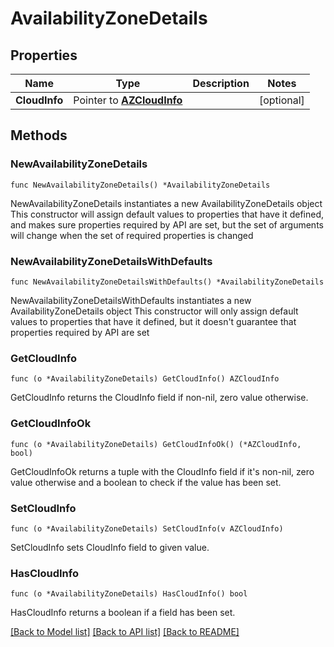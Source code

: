 # AvailabilityZoneDetails

## Properties

Name | Type | Description | Notes
------------ | ------------- | ------------- | -------------
**CloudInfo** | Pointer to [**AZCloudInfo**](AZCloudInfo.md) |  | [optional] 

## Methods

### NewAvailabilityZoneDetails

`func NewAvailabilityZoneDetails() *AvailabilityZoneDetails`

NewAvailabilityZoneDetails instantiates a new AvailabilityZoneDetails object
This constructor will assign default values to properties that have it defined,
and makes sure properties required by API are set, but the set of arguments
will change when the set of required properties is changed

### NewAvailabilityZoneDetailsWithDefaults

`func NewAvailabilityZoneDetailsWithDefaults() *AvailabilityZoneDetails`

NewAvailabilityZoneDetailsWithDefaults instantiates a new AvailabilityZoneDetails object
This constructor will only assign default values to properties that have it defined,
but it doesn't guarantee that properties required by API are set

### GetCloudInfo

`func (o *AvailabilityZoneDetails) GetCloudInfo() AZCloudInfo`

GetCloudInfo returns the CloudInfo field if non-nil, zero value otherwise.

### GetCloudInfoOk

`func (o *AvailabilityZoneDetails) GetCloudInfoOk() (*AZCloudInfo, bool)`

GetCloudInfoOk returns a tuple with the CloudInfo field if it's non-nil, zero value otherwise
and a boolean to check if the value has been set.

### SetCloudInfo

`func (o *AvailabilityZoneDetails) SetCloudInfo(v AZCloudInfo)`

SetCloudInfo sets CloudInfo field to given value.

### HasCloudInfo

`func (o *AvailabilityZoneDetails) HasCloudInfo() bool`

HasCloudInfo returns a boolean if a field has been set.


[[Back to Model list]](../README.md#documentation-for-models) [[Back to API list]](../README.md#documentation-for-api-endpoints) [[Back to README]](../README.md)


